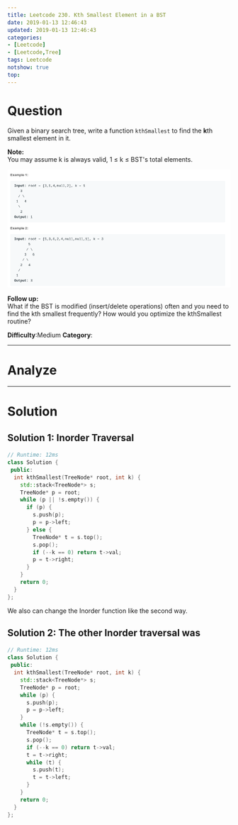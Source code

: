 ```yaml
---
title: Leetcode 230. Kth Smallest Element in a BST
date: 2019-01-13 12:46:43
updated: 2019-01-13 12:46:43
categories: 
- [Leetcode]
- [Leetcode,Tree]
tags: Leetcode
notshow: true
top:
---
```


# Question

Given a binary search tree, write a function  `kthSmallest`  to find the  **k**th smallest element in it.

**Note:**  
You may assume k is always valid, 1 ≤ k ≤ BST's total elements.

![](/images/in-post/2019-01-13-Leetcode-230-Kth-Smallest-Element-in-a-BST/2019-01-13-12-47-38.png)

**Follow up:**  
What if the BST is modified (insert/delete operations) often and you need to find the kth smallest frequently? How would you optimize the kthSmallest routine?

**Difficulty**:Medium
**Category**:

<!-- more -->

------------

# Analyze

------------

# Solution

## Solution 1: Inorder Traversal

```cpp
// Runtime: 12ms
class Solution {
 public:
  int kthSmallest(TreeNode* root, int k) {
    std::stack<TreeNode*> s;
    TreeNode* p = root;
    while (p || !s.empty()) {
      if (p) {
        s.push(p);
        p = p->left;
      } else {
        TreeNode* t = s.top();
        s.pop();
        if (--k == 0) return t->val;
        p = t->right;
      }
    }
    return 0;
  }
};
```

We also can change the Inorder function like the second way.

## Solution 2: The other Inorder traversal was

```cpp
// Runtime: 12ms
class Solution {
 public:
  int kthSmallest(TreeNode* root, int k) {
    std::stack<TreeNode*> s;
    TreeNode* p = root;
    while (p) {
      s.push(p);
      p = p->left;
    }
    while (!s.empty()) {
      TreeNode* t = s.top();
      s.pop();
      if (--k == 0) return t->val;
      t = t->right;
      while (t) {
        s.push(t);
        t = t->left;
      }
    }
    return 0;
  }
};
```



